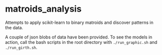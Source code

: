 # matroids_analysis
Attempts to apply scikit-learn to binary matroids and discover patterns in the data.

A couple of json blobs of data have been provided. To see the models in action, call
the bash scripts in the root directory with `./run_graphic.sh` and `./run_girth.sh`.
